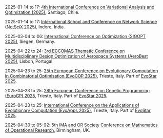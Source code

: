 2025-01-14 to 17: [4th International Conference on Variational Analysis and Optimization (2025)](https://eventos.cmm.uchile.cl/lopezcerda2025/), Santiago, Chile.

2025-01-14 to 17: [International School and Conference on Network Science (NetSciX 2025)](https://netscix2025.iiti.ac.in "NetSciX 2025 focuses on network science, covering complex networks, graph theory, and their applications. Key topics include social network analysis, biological networks, epidemic modeling, and network dynamics. The event bridges computational methods, statistical physics, and data science to study interconnected systems in sociology, biology, and technology."), Indore, India.

2025-03-04 to 06: [International Conference on Optimization (SIGOPT 2025)](https://sigopt2025.uni-siegen.de "SIGOPT 2025 explores optimization, focusing on linear and nonlinear programming, combinatorial optimization, and stochastic optimization. Topics include interior-point methods, heuristic algorithms, and applications in logistics, energy, and machine learning, emphasizing efficient computational strategies for complex problems."), Siegen, Germany.

2025-04-22 to 24: [3rd ECCOMAS Thematic Conference on Multidisciplinary Design Optimization of Aerospace Systems (AeroBest 2025)](https://aerobest.idmec.tecnico.ulisboa.pt/ "AeroBest 2025 focuses on multidisciplinary design optimization in aerospace, covering shape optimization, topology optimization, and multi-fidelity modeling. Topics include aerodynamics, structural design, and applications in aircraft and spacecraft, emphasizing computational optimization for performance and efficiency."), Lisbon, Portugal.

2025-04-23 to 25: [25th European Conference on Evolutionary Computation in Combinatorial Optimisation (EvoCOP 2025)](https://evostar.org/2025/evocop/ "EvoCOP 2025 focuses on evolutionary computation for combinatorial optimization, covering genetic algorithms, swarm intelligence, and metaheuristics. Topics include scheduling, routing, and graph-based problems, with applications in logistics and network design, emphasizing bio-inspired optimization techniques."), Trieste, Italy. Part of [EvoStar 2025](https://evostar.org/2025/).

2025-04-23 to 25: [28th European Conference on Genetic Programming (EuroGP) 2025](https://evostar.org/2025/eurogp/ "EuroGP 2025 explores genetic programming, focusing on evolutionary algorithms for program synthesis and optimization. Topics include tree-based genetic programming, automatic code generation, and applications in machine learning and robotics, emphasizing bio-inspired computational creativity."), Trieste, Italy. Part of [EvoStar 2025](https://evostar.org/2025/).

2025-04-23 to 25: [International Conference on the Applications of Evolutionary Computation (EvoApps 2025)](https://evostar.org/2025/evoapps/ "EvoApps 2025 explores applications of evolutionary computation, covering genetic algorithms, particle swarm optimization, and hybrid methods. Topics include image processing, scheduling, and game AI, with applications in engineering and data science, emphasizing practical evolutionary solutions."), Trieste, Italy. Part of [EvoStar 2025](https://evostar.org/2025/).

2025-04-30 to 05-02: [5th IMA and OR Society Conference on Mathematics of Operational Research](https://ima.org.uk/24367/5th-ima-and-or-society-conference-on-mathematics-of-operational-research/ "This conference explores mathematics in operational research, covering linear programming, stochastic optimization, and game theory. Topics include supply chain optimization, scheduling, and decision-making under uncertainty, with applications in logistics and healthcare, emphasizing mathematical modeling."), Birmingham, UK.

